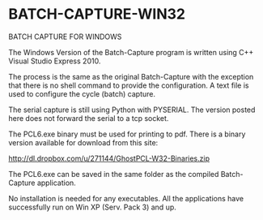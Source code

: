 BATCH-CAPTURE-WIN32
===================

BATCH CAPTURE FOR WINDOWS


The Windows Version of the Batch-Capture program is written using C++ Visual Studio Express 2010.

The process is the same as the original Batch-Capture with the exception that there is no shell command to provide the configuration. A text file is used to configure the cycle (batch) capture.

The serial capture is still using Python with PYSERIAL. The version posted here does not forward the serial to a tcp socket.

The PCL6.exe binary must be used for printing to pdf. There is a binary version available for download from this site:

http://dl.dropbox.com/u/271144/GhostPCL-W32-Binaries.zip

The PCL6.exe can be saved in the same folder as the compiled Batch-Capture application.

No installation is needed for any executables. All the applications have successfully run on Win XP (Serv. Pack 3) and up.
